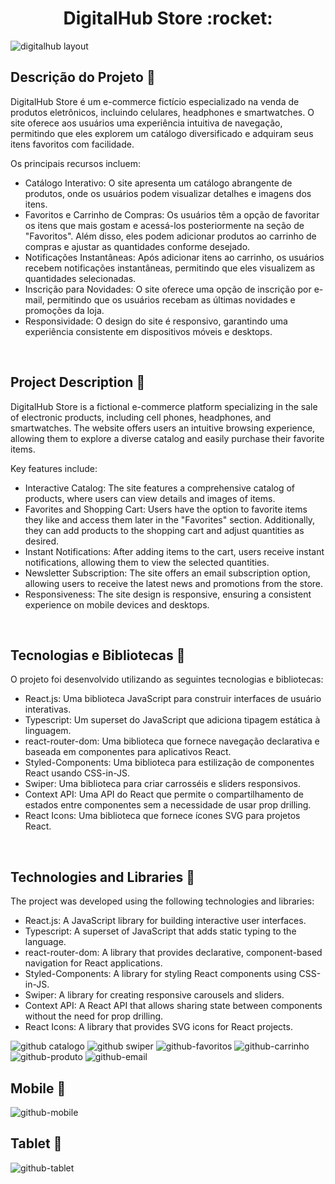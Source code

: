 <h1 align="center">DigitalHub Store :rocket:</h1>

![digitalhub layout](https://github.com/Isis-gsantos/ecommerce-digital/assets/142533840/5dc66388-fa9b-4f16-8daf-fd3849c382b6)

## Descrição do Projeto :scroll:
DigitalHub Store é um e-commerce fictício especializado na venda de produtos eletrônicos, incluindo celulares, headphones e smartwatches. O site oferece aos usuários uma experiência intuitiva de navegação, permitindo que eles explorem um catálogo diversificado e adquiram seus itens favoritos com facilidade.

Os principais recursos incluem:
- Catálogo Interativo: O site apresenta um catálogo abrangente de produtos, onde os usuários podem visualizar detalhes e imagens dos itens.
- Favoritos e Carrinho de Compras: Os usuários têm a opção de favoritar os itens que mais gostam e acessá-los posteriormente na seção de "Favoritos". Além disso, eles podem adicionar produtos ao carrinho de compras e ajustar as quantidades conforme desejado.
- Notificações Instantâneas: Após adicionar itens ao carrinho, os usuários recebem notificações instantâneas, permitindo que eles visualizem as quantidades selecionadas.
- Inscrição para Novidades: O site oferece uma opção de inscrição por e-mail, permitindo que os usuários recebam as últimas novidades e promoções da loja.
- Responsividade: O design do site é responsivo, garantindo uma experiência consistente em dispositivos móveis e desktops.
<br>

## Project Description :scroll:
DigitalHub Store is a fictional e-commerce platform specializing in the sale of electronic products, including cell phones, headphones, and smartwatches. The website offers users an intuitive browsing experience, allowing them to explore a diverse catalog and easily purchase their favorite items.

Key features include:
- Interactive Catalog: The site features a comprehensive catalog of products, where users can view details and images of items.
- Favorites and Shopping Cart: Users have the option to favorite items they like and access them later in the "Favorites" section. Additionally, they can add products to the shopping cart and adjust quantities as desired.
- Instant Notifications: After adding items to the cart, users receive instant notifications, allowing them to view the selected quantities.
- Newsletter Subscription: The site offers an email subscription option, allowing users to receive the latest news and promotions from the store.
- Responsiveness: The site design is responsive, ensuring a consistent experience on mobile devices and desktops.
<br>


## Tecnologias e Bibliotecas :monocle_face:
O projeto foi desenvolvido utilizando as seguintes tecnologias e bibliotecas:
- React.js: Uma biblioteca JavaScript para construir interfaces de usuário interativas.
- Typescript: Um superset do JavaScript que adiciona tipagem estática à linguagem.
- react-router-dom: Uma biblioteca que fornece navegação declarativa e baseada em componentes para aplicativos React.
- Styled-Components: Uma biblioteca para estilização de componentes React usando CSS-in-JS.
- Swiper: Uma biblioteca para criar carrosséis e sliders responsivos.
- Context API: Uma API do React que permite o compartilhamento de estados entre componentes sem a necessidade de usar prop drilling.
- React Icons: Uma biblioteca que fornece ícones SVG para projetos React.
<br>

## Technologies and Libraries :monocle_face:
The project was developed using the following technologies and libraries:
- React.js: A JavaScript library for building interactive user interfaces.
- Typescript: A superset of JavaScript that adds static typing to the language.
- react-router-dom: A library that provides declarative, component-based navigation for React applications.
- Styled-Components: A library for styling React components using CSS-in-JS.
- Swiper: A library for creating responsive carousels and sliders.
- Context API: A React API that allows sharing state between components without the need for prop drilling.
- React Icons: A library that provides SVG icons for React projects.

![github catalogo](https://github.com/Isis-gsantos/ecommerce-digital/assets/142533840/e1affb15-7980-45ba-9609-1fe684bf1507)
![github swiper](https://github.com/Isis-gsantos/ecommerce-digital/assets/142533840/ee2a669c-8dde-40d9-b632-5d2bba8cd9dd)
![github-favoritos](https://github.com/Isis-gsantos/ecommerce-digital/assets/142533840/608bc04e-26b6-4bdd-b236-2c86000acc83)
![github-carrinho](https://github.com/Isis-gsantos/ecommerce-digital/assets/142533840/4be60c04-96b3-4d56-a543-4557e7546a42)
![github-produto](https://github.com/Isis-gsantos/ecommerce-digital/assets/142533840/c437be7f-4fba-4725-b7d2-b894397a97de)
![github-email](https://github.com/Isis-gsantos/ecommerce-digital/assets/142533840/34a56047-8516-4673-a19f-4b0a6de3f360)


## Mobile :iphone:
![github-mobile](https://github.com/Isis-gsantos/ecommerce-digital/assets/142533840/3e9f55c2-3c9a-4f3a-aa71-b038a8f55645)

## Tablet :calling:
![github-tablet](https://github.com/Isis-gsantos/ecommerce-digital/assets/142533840/700622e8-7ac9-4ae0-9d5f-7a45ff30d211)


